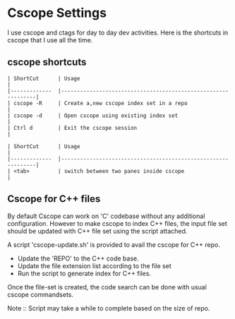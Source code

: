 # Cscope Settings
I use cscope and ctags for day to day dev activities. Here is the shortcuts in
cscope that I use all the time.

## cscope shortcuts

```
| ShortCut      | Usage                                                        |
|-------------  |--------------------------------------------------------------|
| cscope -R     | Create a,new cscope index set in a repo                      |
| cscope -d     | Open cscope using existing index set                         |
| Ctrl d        | Exit the cscope session                                      |

```


```
| ShortCut      | Usage                                                        |
|-------------  |--------------------------------------------------------------|
| <tab>         | switch between two panes inside cscope                       |
```

## Cscope for C++ files

By default Cscope can work on 'C' codebase without any additional configuration.
However to make cscope to index C++ files, the input file set should be
updated with C++ file set using the script attached.

A script 'cscope-update.sh' is provided to avail the cscope for C++ repo.

* Update the 'REPO' to the C++ code base.
* Update the file extension list according to the file set
* Run the script to generate index for C++ files.

Once the file-set is created, the code search can be done with usual cscope
commandsets.

Note :: Script may take a while to complete based on the size of repo.


